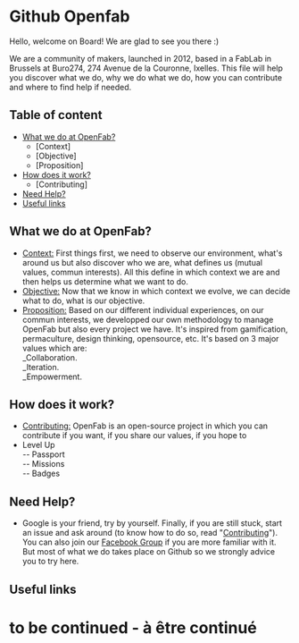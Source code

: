 # Github Openfab

Hello, welcome on Board! We are glad to see you there :)

We are a community of makers, launched in 2012, based in a FabLab in Brussels at Buro274, 274 Avenue de la Couronne, Ixelles. This file will help you discover what we do, why we do what we do, how you can contribute and where to find help if needed.

## Table of content
- [What we do at OpenFab?](#what-we-do-at-openfab)
    - [Context]
    - [Objective]
    - [Proposition]
- [How does it work?](#how-does-it-work)
    - [Contributing]
- [Need Help?](#need-help)
- [Useful links](#useful-links)

## What we do at OpenFab?
- [Context:](https://github.com/openfab-lab/openfab/wiki/Context) First things first, we need to observe our environment, what's around us but also discover who we are, what defines us (mutual values, commun interests). All this define in which context we are and then helps us determine what we want to do.
- [Objective:](https://github.com/openfab-lab/openfab/wiki/Objective) Now that we know in which context we evolve, we can decide what to do, what is our objective.
- [Proposition:]() Based on our different individual experiences, on our commun interests, we developped our own methodology to manage OpenFab but also every project we have. It's inspired from gamification, permaculture, design thinking, opensource, etc. It's based on 3 major values which are:  
_Collaboration.  
_Iteration.  
_Empowerment.  

## How does it work?
- [Contributing:](https://github.com/openfab-lab/openfab/blob/master/CONTRIBUTING.md) OpenFab is an open-source project in which you can contribute if you want, if you share our values, if you hope to 
- Level Up  
-- Passport   
-- Missions   
-- Badges  

## Need Help? 
- Google is your friend, try by yourself. Finally, if you are still stuck, start an issue and ask around (to know how to do so, read "[Contributing](https://github.com/openfab-lab/openfab/blob/master/CONTRIBUTING.md)"). You can also join our [Facebook Group](https://www.facebook.com/groups/openfablab.brussels/) if you are more familiar with it. But most of what we do takes place on Github so we strongly advice you to try here.

## Useful links  


# to be continued - à être continué 
